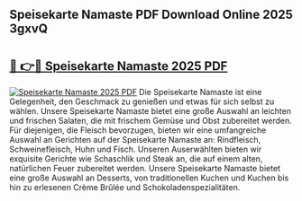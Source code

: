 ## Speisekarte Namaste PDF Download Online 2025 3gxvQ

# <h2><a href="http://gc6ltgh.nevu.top/?p=Speisekarte+Namaste">🔗 👉🔴 Speisekarte Namaste 2025 PDF</a></h2>

[![Speisekarte Namaste 2025 PDF](https://i.imgur.com/dBaPXMq.png)](http://gc6ltgh.nevu.top/?p=Speisekarte+Namaste)
Die Speisekarte Namaste ist eine Gelegenheit, den Geschmack zu genießen und etwas für sich selbst zu wählen. Unsere Speisekarte Namaste bietet eine große Auswahl an leichten und frischen Salaten, die mit frischem Gemüse und Obst zubereitet werden. Für diejenigen, die Fleisch bevorzugen, bieten wir eine umfangreiche Auswahl an Gerichten auf der Speisekarte Namaste an: Rindfleisch, Schweinefleisch, Huhn und Fisch. Unseren Auserwählten bieten wir exquisite Gerichte wie Schaschlik und Steak an, die auf einem alten, natürlichen Feuer zubereitet werden. Unsere Speisekarte Namaste bietet eine große Auswahl an Desserts, von traditionellen Kuchen und Kuchen bis hin zu erlesenen Crème Brûlée und Schokoladenspezialitäten.
